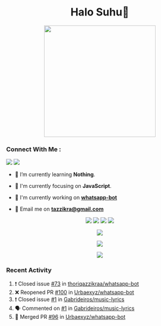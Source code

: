 <h1 align="center">Halo Suhu👋</h1>

<p align="center"><img src="https://avatars.githubusercontent.com/thoriqazzikraa" width="300" height="300"></p>

<h3 align="left">Connect With Me :</h3>
<a href="https://facebook.com/thoriqazzikra"><img src="https://img.icons8.com/color/48/000000/facebook.png"></a> <a href="https://instagram.com/thoriqazzikraa"><img src="https://img.icons8.com/fluency/48/000000/instagram-new.png"></a>

- 🌱 I’m currently learning **Nothing**.

- 👀 I'm currently focusing on **JavaScript**.

- 📝 I'm currently working on **[whatsapp-bot](https://github.com/Urbaexyz/whatsapp-bot)**

- 📩 Email me on **tazzikra@gmail.com**  


<p align="center">
  <img src="https://img.shields.io/badge/-JavaScript-black?style=flat-square&logo=javascript" />
  <img src="https://img.shields.io/badge/-Node.js-black?style=flat-square&logo=Node.js" />
  <img src="https://img.shields.io/badge/-Git-black?style=flat-square&logo=git" />
  <img src="https://img.shields.io/badge/-GitHub-black?style=flat-square&logo=github" />
</p>

<p align="center">
  <a href="https://github.com/thoriqazzikraa/whatsapp-bot"><img src="https://github-readme-stats-one-alpha-39.vercel.app/api/pin?username=thoriqazzikraa&repo=whatsapp-bot&bg_color=30,e96443,904e95&title_color=fff&text_color=fff&icon_color=fff&hide_border=true&show_owner=true&show_icons=true" /></a></p>
 
<p align="center"> 
  <img src="https://github-readme-stats-one-alpha-39.vercel.app/api?username=thoriqazzikraa&bg_color=30,e96443,904e95&title_color=fff&count_private=true&include_all_commits=false&text_color=fff&icon_color=fff&hide_border=true&show_icons=true" /></p>
  
<p align="center">
  <img src="https://github-readme-stats-one-alpha-39.vercel.app/api/top-langs?username=thoriqazzikraa&bg_color=30,e96443,904e95&title_color=fff&text_color=fff&hide_border=true&show_icons=true&layout=compact" /></p>

### Recent Activity

<!--START_SECTION:activity-->
1. ❗️ Closed issue [#73](https://github.com/thoriqazzikraa/whatsapp-bot/issues/73) in [thoriqazzikraa/whatsapp-bot](https://github.com/thoriqazzikraa/whatsapp-bot)
2. ❌ Reopened PR [#100](https://github.com/Urbaexyz/whatsapp-bot/pull/100) in [Urbaexyz/whatsapp-bot](https://github.com/Urbaexyz/whatsapp-bot)
3. ❗️ Closed issue [#1](https://github.com/Gabrideiros/music-lyrics/issues/1) in [Gabrideiros/music-lyrics](https://github.com/Gabrideiros/music-lyrics)
4. 🗣 Commented on [#1](https://github.com/Gabrideiros/music-lyrics/issues/1) in [Gabrideiros/music-lyrics](https://github.com/Gabrideiros/music-lyrics)
5. 🎉 Merged PR [#96](https://github.com/Urbaexyz/whatsapp-bot/pull/96) in [Urbaexyz/whatsapp-bot](https://github.com/Urbaexyz/whatsapp-bot)
<!--END_SECTION:activity-->

